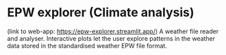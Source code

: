 # EPW explorer (Climate analysis)
(link to web-app: https://epw-explorer.streamlit.app/)
A weather file reader and analyser. Interactive plots let the user explore patterns in the weather data stored in the standardised weather EPW file format.
